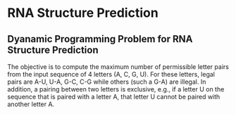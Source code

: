 # RNA Structure Prediction
## Dyanamic Programming Problem for RNA Structure Prediction

The objective is to compute the maximum number of permissible letter pairs from the input sequence of 4 letters (A, C, G, U). For these letters, legal pairs are A-U, U-A, G-C, C-G while others (such a G-A) are illegal. In addition, a pairing between two letters is exclusive, e.g., if a letter U on the sequence that is paired with a letter A, that letter U cannot be paired with another letter A.	
